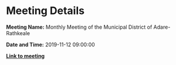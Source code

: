 # Meeting Details

**Meeting Name:** Monthly Meeting of the Municipal District of Adare-Rathkeale

**Date and Time:** 2019-11-12 09:00:00

**<a href="https://www.limerick.ie/council/whats-on/monthly-meeting-municipal-district-adare-rathkeale-51" target="_blank">Link to meeting</a>**
